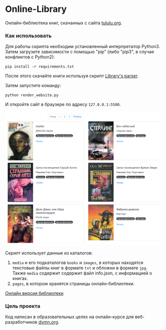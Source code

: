 # Online-Library
Онлайн-библиотека книг, скачанных с сайта [tululu.org](http://tululu.org/).

### Как использовать
Для работы скрипта необходим установленный интерпретатор Python3. Затем загрузите зависимости с помощью "pip" (либо "pip3", в случае конфликтов с Python2):  

    pip install -r requirements.txt

После этого скачайте книги используя скрипт [Library's parser](https://github.com/Nais-Alkator/Library-s-parser).

Затем запустите команду:

    python render_website.py

И откройте сайт в браузере по адресу `127.0.0.1:5500`.

![Иллюстрация к проекту](https://raw.githubusercontent.com/Nais-Alkator/Online-library/main/screenshots/online-library.png)

Скрипт использует данные из каталогов:
1) `media` и его подкаталогов `books` и `images`, в которых находятся текстовые файлы книг в формате `txt` и обложки в формате `jpg`. Также `media` содержит содержит файл info.json, с информацией о книгах.
2) `pages`, в котором хранятся страницы онлайн-библиотеки.

[Онлайн версия библиотеки](https://nais-alkator.github.io/Online-library/pages/index1.html)

### Цель проекта
Код написан в образовательных целях на онлайн-курсе для веб-разработчиков [dvmn.org](https://dvmn.org).
